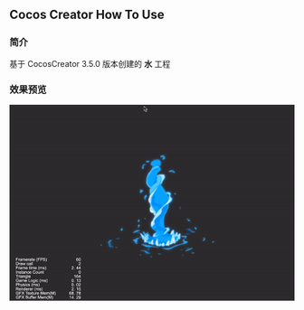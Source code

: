 ## Cocos Creator How To Use

### 简介

基于 CocosCreator 3.5.0 版本创建的 **水** 工程

### 效果预览
![image](../../../gif/202205/2022052201.gif)